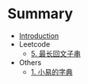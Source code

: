 # Summary

* [Introduction](Introduction/Introduction.md)
* Leetcode
  * [5. 最长回文子串](Leetcode/LongestPalindromicSubstring.md)
* Others
  * [1. 小易的字典](Others/YisDictionary.md)


